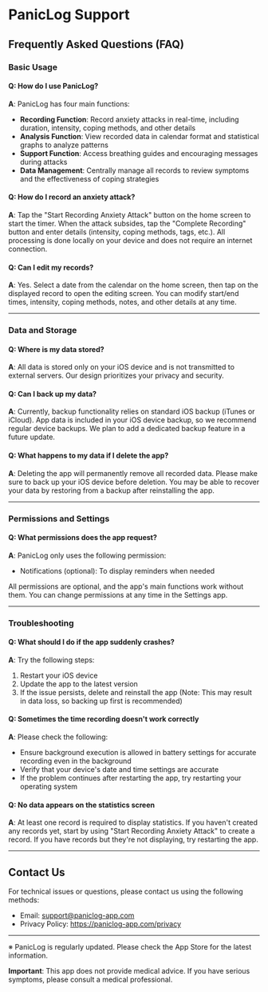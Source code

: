 # PanicLog Support

## Frequently Asked Questions (FAQ)

### Basic Usage

#### Q: How do I use PanicLog?
**A**: PanicLog has four main functions:
- **Recording Function**: Record anxiety attacks in real-time, including duration, intensity, coping methods, and other details
- **Analysis Function**: View recorded data in calendar format and statistical graphs to analyze patterns
- **Support Function**: Access breathing guides and encouraging messages during attacks
- **Data Management**: Centrally manage all records to review symptoms and the effectiveness of coping strategies

#### Q: How do I record an anxiety attack?
**A**: Tap the "Start Recording Anxiety Attack" button on the home screen to start the timer. When the attack subsides, tap the "Complete Recording" button and enter details (intensity, coping methods, tags, etc.). All processing is done locally on your device and does not require an internet connection.

#### Q: Can I edit my records?
**A**: Yes. Select a date from the calendar on the home screen, then tap on the displayed record to open the editing screen. You can modify start/end times, intensity, coping methods, notes, and other details at any time.

---

### Data and Storage

#### Q: Where is my data stored?
**A**: All data is stored only on your iOS device and is not transmitted to external servers. Our design prioritizes your privacy and security.

#### Q: Can I back up my data?
**A**: Currently, backup functionality relies on standard iOS backup (iTunes or iCloud). App data is included in your iOS device backup, so we recommend regular device backups. We plan to add a dedicated backup feature in a future update.

#### Q: What happens to my data if I delete the app?
**A**: Deleting the app will permanently remove all recorded data. Please make sure to back up your iOS device before deletion. You may be able to recover your data by restoring from a backup after reinstalling the app.

---

### Permissions and Settings

#### Q: What permissions does the app request?
**A**: PanicLog only uses the following permission:
- Notifications (optional): To display reminders when needed

All permissions are optional, and the app's main functions work without them. You can change permissions at any time in the Settings app.

---

### Troubleshooting

#### Q: What should I do if the app suddenly crashes?
**A**: Try the following steps:
1. Restart your iOS device
2. Update the app to the latest version
3. If the issue persists, delete and reinstall the app (Note: This may result in data loss, so backing up first is recommended)

#### Q: Sometimes the time recording doesn't work correctly
**A**: Please check the following:
- Ensure background execution is allowed in battery settings for accurate recording even in the background
- Verify that your device's date and time settings are accurate
- If the problem continues after restarting the app, try restarting your operating system

#### Q: No data appears on the statistics screen
**A**: At least one record is required to display statistics. If you haven't created any records yet, start by using "Start Recording Anxiety Attack" to create a record. If you have records but they're not displaying, try restarting the app.

---

## Contact Us

For technical issues or questions, please contact us using the following methods:
- Email: support@paniclog-app.com
- Privacy Policy: https://paniclog-app.com/privacy

---

※ PanicLog is regularly updated. Please check the App Store for the latest information.

**Important**: This app does not provide medical advice. If you have serious symptoms, please consult a medical professional.